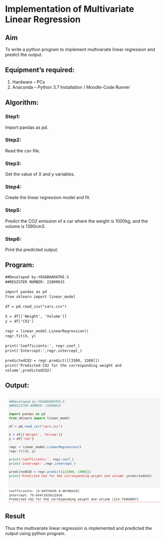 # Implementation of Multivariate Linear Regression
## Aim
To write a python program to implement multivariate linear regression and predict the output.
## Equipment’s required:
1.	Hardware – PCs
2.	Anaconda – Python 3.7 Installation / Moodle-Code Runner
## Algorithm:
### Step1:

Import pandas as pd.
### Step2:

Read the csv file.
### Step3:

Get the value of X and y variables.
### Step4:

Create the linear regression model and fit.
### Step5:

Predict the CO2 emission of a car where the weight is 1000kg, and the volume is 1390cm3.
### Step6:

Print the predicted output.


## Program:
```
##Developed by:YOGABHARATHI.S
##REGISTER NUMBER: 22009015

import pandas as pd
from sklearn import linear_model

df = pd.read_csv("cars.csv")

X = df[['Weight', 'Volume']]
y = df['CO2']

regr = linear_model.LinearRegression()
regr.fit(X, y)

print('Coefficients:', regr.coef_)
print('Intercept:',regr.intercept_)

predictedCO2 = regr.predict([[3300, 1300]])
print('Predicted CO2 for the corresponding weight and volume',predictedCO2)
```
## Output:
![](MULTI.png)

## Result
Thus the multivariate linear regression is implemented and predicted the output using python program.